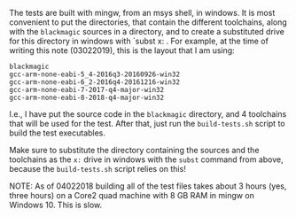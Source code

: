 The tests are built with mingw, from an msys shell, in windows.
It is most convenient to put the directories, that contain the
different toolchains, along with the `blackmagic` sources in a
directory, and to create a substituted drive for this directory
in windows with `subst x: <directory-with-toolchains-and sources>.
For example, at the time of writing this note (03022019), this is
the layout that I am using:
```
blackmagic
gcc-arm-none-eabi-5_4-2016q3-20160926-win32
gcc-arm-none-eabi-6_2-2016q4-20161216-win32
gcc-arm-none-eabi-7-2017-q4-major-win32
gcc-arm-none-eabi-8-2018-q4-major-win32
```
I.e., I have put the source code in the `blackmagic` directory,
and 4 toolchains that will be used for the test.
After that, just run the `build-tests.sh` script to
build the test executables.

Make sure to substitute the directory containing the sources and
the toolchains as the `x:` drive in windows with the `subst` command
from above, because the `build-tests.sh` script relies on this!

NOTE: As of 04022018 building all of the test files takes about 3 hours
(yes, three hours) on a Core2 quad machine with 8 GB RAM in mingw on
Windows 10. This is slow.
